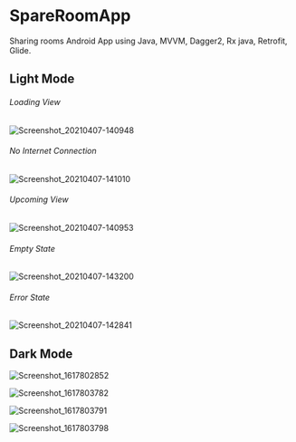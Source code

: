 # SpareRoomApp
Sharing rooms
Android App using Java, MVVM, Dagger2, Rx java, Retrofit, Glide.

## Light Mode

###### Loading View
![Screenshot_20210407-140948](https://user-images.githubusercontent.com/79113577/113872750-10629f80-97ac-11eb-8c67-38c33c7f2e62.png)

###### No Internet Connection
![Screenshot_20210407-141010](https://user-images.githubusercontent.com/79113577/113872361-b7930700-97ab-11eb-9526-d7611aea848f.png)

###### Upcoming View
![Screenshot_20210407-140953](https://user-images.githubusercontent.com/79113577/113872930-4011a780-97ac-11eb-9af8-b5935d285262.png)

###### Empty State
![Screenshot_20210407-143200](https://user-images.githubusercontent.com/79113577/113878766-d1cfe380-97b1-11eb-9d89-9b196ec9bcef.png)

######  Error State
![Screenshot_20210407-142841](https://user-images.githubusercontent.com/79113577/113878854-e318f000-97b1-11eb-9c2c-b69dbb25c445.png)


## Dark Mode

![Screenshot_1617802852](https://user-images.githubusercontent.com/79113577/113879536-8538d800-97b2-11eb-9cd5-726d9a12e980.png)

![Screenshot_1617803782](https://user-images.githubusercontent.com/79113577/113879591-92ee5d80-97b2-11eb-8882-27b86c49d102.png)

![Screenshot_1617803791](https://user-images.githubusercontent.com/79113577/113879618-98e43e80-97b2-11eb-9aa5-efe46405f93c.png)

![Screenshot_1617803798](https://user-images.githubusercontent.com/79113577/113879626-9da8f280-97b2-11eb-89fb-e41ca1dcb1a4.png)
